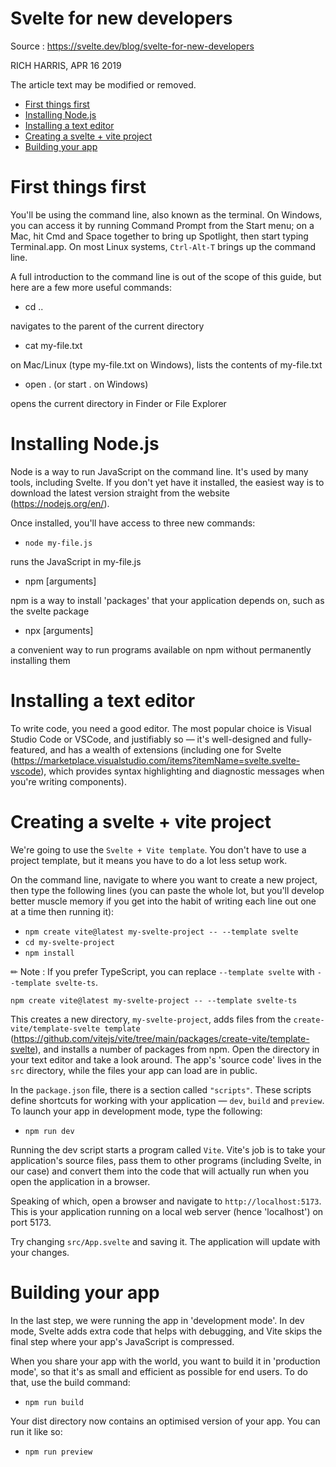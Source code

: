 
<h1>Svelte for new developers</h1> 

Source : https://svelte.dev/blog/svelte-for-new-developers

RICH HARRIS, APR 16 2019

The article text may be modified or removed.

- [First things first](#first-things-first)
- [Installing Node.js](#installing-nodejs)
- [Installing a text editor](#installing-a-text-editor)
- [Creating a svelte + vite project](#creating-a-svelte--vite-project)
- [Building your app](#building-your-app)

# First things first

You'll be using the command line, also known as the terminal. On Windows, you can access it by running Command Prompt from the Start menu; on a Mac, hit Cmd and Space together to bring up Spotlight, then start typing Terminal.app. On most Linux systems, `Ctrl-Alt-T` brings up the command line.

A full introduction to the command line is out of the scope of this guide, but here are a few more useful commands:

- cd .. 

navigates to the parent of the current directory

- cat my-file.txt 

on Mac/Linux (type my-file.txt on Windows), lists the contents of my-file.txt

- open . (or start . on Windows) 

opens the current directory in Finder or File Explorer

# Installing Node.js

Node is a way to run JavaScript on the command line. It's used by many tools, including Svelte. If you don't yet have it installed, the easiest way is to download the latest version straight from the website (https://nodejs.org/en/). 

Once installed, you'll have access to three new commands:

- `node my-file.js`

runs the JavaScript in my-file.js

- npm [arguments] 

npm is a way to install 'packages' that your application depends on, such as the svelte package

- npx [arguments] 

a convenient way to run programs available on npm without permanently installing them

# Installing a text editor

To write code, you need a good editor. The most popular choice is Visual Studio Code or VSCode, and justifiably so — it's well-designed and fully-featured, and has a wealth of extensions (including one for Svelte (https://marketplace.visualstudio.com/items?itemName=svelte.svelte-vscode), which provides syntax highlighting and diagnostic messages when you're writing components).

# Creating a svelte + vite project

We're going to use the `Svelte + Vite template`. You don't have to use a project template, but it means you have to do a lot less setup work.

On the command line, navigate to where you want to create a new project, then type the following lines (you can paste the whole lot, but you'll develop better muscle memory if you get into the habit of writing each line out one at a time then running it):

- `npm create vite@latest my-svelte-project -- --template svelte`
- `cd my-svelte-project`
- `npm install`

✏ Note : If you prefer TypeScript, you can replace `--template svelte` with `--template svelte-ts`.

`npm create vite@latest my-svelte-project -- --template svelte-ts`

This creates a new directory, `my-svelte-project`, adds files from the 
`create-vite/template-svelte template` (https://github.com/vitejs/vite/tree/main/packages/create-vite/template-svelte), and installs a number of packages from npm. Open the directory in your text editor and take a look around. The app's 'source code' lives in the `src` directory, while the files your app can load are in public.

In the `package.json` file, there is a section called `"scripts"`. These scripts define shortcuts for working with your application — `dev`, `build` and `preview`. To launch your app in development mode, type the following:

- `npm run dev`

Running the dev script starts a program called `Vite`. Vite's job is to take your application's source files, pass them to other programs (including Svelte, in our case) and convert them into the code that will actually run when you open the application in a browser.

Speaking of which, open a browser and navigate to `http://localhost:5173`. This is your application running on a local web server (hence 'localhost') on port 5173.

Try changing `src/App.svelte` and saving it. The application will update with your changes.

# Building your app

In the last step, we were running the app in 'development mode'. In dev mode, Svelte adds extra code that helps with debugging, and Vite skips the final step where your app's JavaScript is compressed.

When you share your app with the world, you want to build it in 'production mode', so that it's as small and efficient as possible for end users. To do that, use the build command:

- `npm run build`

Your dist directory now contains an optimised version of your app. You can run it like so:

- `npm run preview`